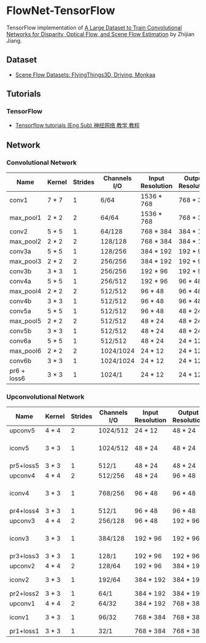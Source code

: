 # FlowNet-TensorFlow
TensorFlow implementation of [A Large Dataset to Train Convolutional Networks
for Disparity, Optical Flow, and Scene Flow Estimation](http://www.cv-foundation.org/openaccess/content_cvpr_2016/papers/Mayer_A_Large_Dataset_CVPR_2016_paper.pdf) by Zhijian Jiang.

## Dataset
* [Scene Flow Datasets: FlyingThings3D, Driving, Monkaa](https://lmb.informatik.uni-freiburg.de/resources/datasets/SceneFlowDatasets.en.html)

## Tutorials
### TensorFlow
* [Tensorflow tutorials (Eng Sub) 神经网络 教学 教程](https://www.youtube.com/watch?v=RSRkp8VAavQ&list=PLXO45tsB95cKI5AIlf5TxxFPzb-0zeVZ8)

## Network
### Convolutional Network
Name | Kernel | Strides | Channels I/O | Input Resolution | Output Resolution | Input |
--- | --- | --- | --- | --- | --- | --- |
conv1 	  	| 7 * 7 | 1 | 6/64 		| 1536 * 768 	| 768 * 384 | Images |
max_pool1 	| 2 * 2 | 2 | 64/64 	| 1536 * 768 	| 768 * 384 | conv1 | 
conv2 	  	| 5 * 5 | 1 | 64/128 	| 768 * 384		| 384 * 192 | max_pool1 |
max_pool2 	| 2 * 2 | 2 | 128/128 	| 768 * 384		| 384 * 192 | conv2|
conv3a 	  	| 5 * 5 | 1 | 128/256 	| 384 * 192		| 192 * 96 	| max_pool2|
max_pool3 	| 2 * 2 | 2 | 256/256 	| 384 * 192		| 192 * 96 	| conv3a|
conv3b 		| 3 * 3 | 1 | 256/256	| 192 * 96		| 192 * 96	| max_pool3|
conv4a 	  	| 5 * 5 | 1 | 256/512 	| 192 * 96		| 96 * 48 	| conv3b|
max_pool4 	| 2 * 2 | 2 | 512/512 	| 96 * 48		| 96 * 48 	| conv4a|
conv4b 		| 3 * 3 | 1 | 512/512	| 96 * 48		| 96 * 48	| max_pool4|
conv5a 	  	| 5 * 5 | 1 | 512/512 	| 96 * 48		| 48 * 24 	| conv4b|
max_pool5 	| 2 * 2 | 2 | 512/512 	| 48 * 24		| 48 * 24 	| conv5a|
conv5b 		| 3 * 3 | 1 | 512/512	| 48 * 24		| 48 * 24	| max_pool5|
conv6a 	  	| 5 * 5 | 1 | 512/512 	| 48 * 24		| 24 * 12	| conv5b|
max_pool6 	| 2 * 2 | 2 | 1024/1024 | 24 * 12		| 24 * 12 	| conv6a|
conv6b 		| 3 * 3 | 1 | 1024/1024	| 24 * 12		| 24 * 12	| max_pool6|
pr6 + loss6	| 3 * 3	| 1	| 1024/1	| 24 * 12		| 24 * 12	| conv6b|

### Upconvolutional Network
Name | Kernel | Strides | Channels I/O | Input Resolution | Output Resolution | Input |
--- | --- | --- | --- | --- | --- | ---|
upconv5		| 4 * 4	| 2 | 1024/512	| 24 * 12		| 48 * 24	| conv6b|
iconv5		| 3 * 3	| 1	| 1024/512	| 48 * 24		| 48 * 24	| upconv5 + conv5b|
pr5+loss5	| 3 * 3 | 1	| 512/1		| 48 * 24		| 48 * 24	| iconv5|
upconv4		| 4 * 4	| 2 | 512/256	| 48 * 24		| 96 * 48	| iconv5|
iconv4		| 3 * 3	| 1	| 768/256	| 96 * 48		| 96 * 48	| upconv4 + conv4b|
pr4+loss4	| 3 * 3 | 1	| 512/1		| 96 * 48		| 96 * 48	| iconv4|
upconv3		| 4 * 4	| 2 | 256/128	| 96 * 48		| 192 * 96	| iconv4|
iconv3		| 3 * 3	| 1	| 384/128	| 192 * 96		| 192 * 96	| upconv3 + conv3b|
pr3+loss3	| 3 * 3 | 1	| 128/1		| 192 * 96		| 192 * 96	| iconv3|
upconv2		| 4 * 4	| 2 | 128/64	| 192 * 96		| 384 * 192	| iconv3|
iconv2		| 3 * 3	| 1	| 192/64	| 384 * 192		| 384 * 192	| upconv2 + conv2|
pr2+loss2	| 3 * 3 | 1	| 64/1		| 384 * 192		| 384 * 192	| iconv2|
upconv1		| 4 * 4	| 2 | 64/32		| 384 * 192		| 768 * 384	| iconv2|
iconv1		| 3 * 3	| 1	| 96/32		| 768 * 384		| 768 * 384	| upconv1 + conv1|
pr1+loss1	| 3 * 3 | 1	| 32/1		| 768 * 384		| 768 * 384	| iconv1|